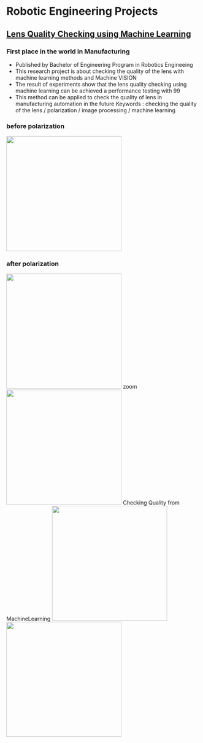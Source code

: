 # Robotic Engineering Projects #

## [Lens Quality Checking using Machine Learning](https://github.com/pection/aboutme/tree/master/Len-Quality-Checking-Using-Machine-Learning) ##
### First place in the world in Manufacturing ###
* Published by Bachelor of Engineering Program in Robotics Engineeing
* This research project is about checking the quality of the lens with machine learning methods and Machine VISION
* The result of experiments show that the lens quality checking using machine learning can be achieved a performance testing with 99
* This method can be applied to check the quality of lens in manufacturing automation in the future
Keywords : checking the quality of the lens / polarization / image processing / machine learning

<!-- ![alt text][IM_default] -->
### before polarization ###

<img src ="https://github.com/pection/Lenquality-MachineLearning/blob/master/static/Image/example/Default_resize.png" width ="300" height="300">

### after polarization ###

<img src ="https://github.com/pection/Lenquality-MachineLearning/blob/master/static/Image/example/BadLine_12.JPG" width ="300" height="300">
zoom
<img src ="https://github.com/pection/Lenquality-MachineLearning/blob/master/static/Image/example/BadLine_12_Example.jpg" width ="300" height="300">
Checking Quality from MachineLearning
<img src ="https://github.com/pection/Lenquality-MachineLearning/blob/master/static/Image/example/Bad1.jpg" width ="300" height="300">
<img src ="https://github.com/pection/Lenquality-MachineLearning/blob/master/static/Image/example/Good1.jpg" width ="300" height="300">
